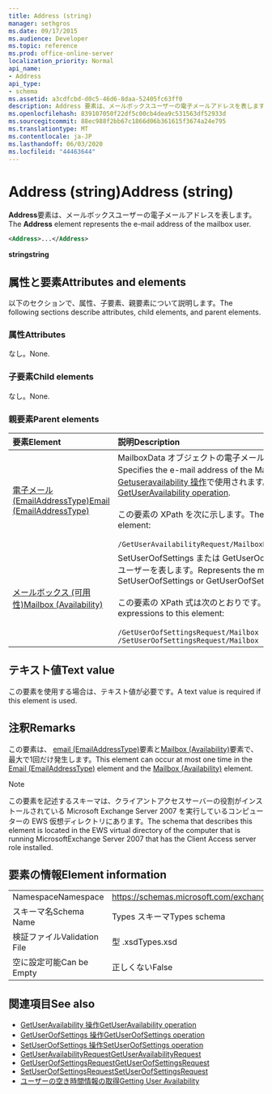 ```yaml
---
title: Address (string)
manager: sethgros
ms.date: 09/17/2015
ms.audience: Developer
ms.topic: reference
ms.prod: office-online-server
localization_priority: Normal
api_name:
- Address
api_type:
- schema
ms.assetid: a3cdfcbd-d0c5-46d6-8daa-52405fc63ff0
description: Address 要素は、メールボックスユーザーの電子メールアドレスを表します。
ms.openlocfilehash: 839107050f22df5c00cb4dea9c531563df52933d
ms.sourcegitcommit: 88ec988f2bb67c1866d06b361615f3674a24e795
ms.translationtype: MT
ms.contentlocale: ja-JP
ms.lasthandoff: 06/03/2020
ms.locfileid: "44463644"
---
```

# <a name="address-string"></a><span data-ttu-id="94b9b-103">Address (string)</span><span class="sxs-lookup"><span data-stu-id="94b9b-103">Address (string)</span></span>

<span data-ttu-id="94b9b-104">**Address**要素は、メールボックスユーザーの電子メールアドレスを表します。</span><span class="sxs-lookup"><span data-stu-id="94b9b-104">The **Address** element represents the e-mail address of the mailbox user.</span></span> 
  
```xml
<Address>...</Address>
```

 <span data-ttu-id="94b9b-105">**string**</span><span class="sxs-lookup"><span data-stu-id="94b9b-105">**string**</span></span>
## <a name="attributes-and-elements"></a><span data-ttu-id="94b9b-106">属性と要素</span><span class="sxs-lookup"><span data-stu-id="94b9b-106">Attributes and elements</span></span>

<span data-ttu-id="94b9b-107">以下のセクションで、属性、子要素、親要素について説明します。</span><span class="sxs-lookup"><span data-stu-id="94b9b-107">The following sections describe attributes, child elements, and parent elements.</span></span>
  
### <a name="attributes"></a><span data-ttu-id="94b9b-108">属性</span><span class="sxs-lookup"><span data-stu-id="94b9b-108">Attributes</span></span>

<span data-ttu-id="94b9b-109">なし。</span><span class="sxs-lookup"><span data-stu-id="94b9b-109">None.</span></span>
  
### <a name="child-elements"></a><span data-ttu-id="94b9b-110">子要素</span><span class="sxs-lookup"><span data-stu-id="94b9b-110">Child elements</span></span>

<span data-ttu-id="94b9b-111">なし。</span><span class="sxs-lookup"><span data-stu-id="94b9b-111">None.</span></span>
  
### <a name="parent-elements"></a><span data-ttu-id="94b9b-112">親要素</span><span class="sxs-lookup"><span data-stu-id="94b9b-112">Parent elements</span></span>

|<span data-ttu-id="94b9b-113">**要素**</span><span class="sxs-lookup"><span data-stu-id="94b9b-113">**Element**</span></span>|<span data-ttu-id="94b9b-114">**説明**</span><span class="sxs-lookup"><span data-stu-id="94b9b-114">**Description**</span></span>|
|:-----|:-----|
|[<span data-ttu-id="94b9b-115">電子メール (EmailAddressType)</span><span class="sxs-lookup"><span data-stu-id="94b9b-115">Email (EmailAddressType)</span></span>](email-emailaddresstype.md) <br/> |<span data-ttu-id="94b9b-116">MailboxData オブジェクトの電子メールアドレスを指定します。</span><span class="sxs-lookup"><span data-stu-id="94b9b-116">Specifies the e-mail address of the MailboxData object.</span></span> <span data-ttu-id="94b9b-117">この要素は、 [Getuseravailability 操作](getuseravailability-operation.md)で使用されます。</span><span class="sxs-lookup"><span data-stu-id="94b9b-117">This element is used in the [GetUserAvailability operation](getuseravailability-operation.md).</span></span><br/><br/> <span data-ttu-id="94b9b-118">この要素の XPath を次に示します。</span><span class="sxs-lookup"><span data-stu-id="94b9b-118">The following is the XPath to this element:</span></span><br/><br/>  `/GetUserAvailabilityRequest/MailboxDataArray/MailboxData[i]/Email` <br/> |
|[<span data-ttu-id="94b9b-119">メールボックス (可用性)</span><span class="sxs-lookup"><span data-stu-id="94b9b-119">Mailbox (Availability)</span></span>](mailbox-availability.md) <br/> | <span data-ttu-id="94b9b-120">SetUserOofSettings または GetUserOofSettings 要求のメールボックスユーザーを表します。</span><span class="sxs-lookup"><span data-stu-id="94b9b-120">Represents the mailbox user for a SetUserOofSettings or GetUserOofSettings request.</span></span><br/><br/>  <span data-ttu-id="94b9b-121">この要素の XPath 式は次のとおりです。</span><span class="sxs-lookup"><span data-stu-id="94b9b-121">The following are the XPath expressions to this element:</span></span><br/><br/>  `/GetUserOofSettingsRequest/Mailbox` <br/>  `/SetUserOofSettingsRequest/Mailbox` <br/> |
   
## <a name="text-value"></a><span data-ttu-id="94b9b-122">テキスト値</span><span class="sxs-lookup"><span data-stu-id="94b9b-122">Text value</span></span>

<span data-ttu-id="94b9b-123">この要素を使用する場合は、テキスト値が必要です。</span><span class="sxs-lookup"><span data-stu-id="94b9b-123">A text value is required if this element is used.</span></span>
  
## <a name="remarks"></a><span data-ttu-id="94b9b-124">注釈</span><span class="sxs-lookup"><span data-stu-id="94b9b-124">Remarks</span></span>

<span data-ttu-id="94b9b-125">この要素は、 [email (EmailAddressType)](email-emailaddresstype.md)要素と[Mailbox (Availability)](mailbox-availability.md)要素で、最大で1回だけ発生します。</span><span class="sxs-lookup"><span data-stu-id="94b9b-125">This element can occur at most one time in the [Email (EmailAddressType)](email-emailaddresstype.md) element and the [Mailbox (Availability)](mailbox-availability.md) element.</span></span> 
  
> [!NOTE]
> <span data-ttu-id="94b9b-126">この要素を記述するスキーマは、クライアントアクセスサーバーの役割がインストールされている Microsoft Exchange Server 2007 を実行しているコンピューターの EWS 仮想ディレクトリにあります。</span><span class="sxs-lookup"><span data-stu-id="94b9b-126">The schema that describes this element is located in the EWS virtual directory of the computer that is running MicrosoftExchange Server 2007 that has the Client Access server role installed.</span></span> 
  
## <a name="element-information"></a><span data-ttu-id="94b9b-127">要素の情報</span><span class="sxs-lookup"><span data-stu-id="94b9b-127">Element information</span></span>

|||
|:-----|:-----|
|<span data-ttu-id="94b9b-128">Namespace</span><span class="sxs-lookup"><span data-stu-id="94b9b-128">Namespace</span></span>  <br/> |https://schemas.microsoft.com/exchange/services/2006/types  <br/> |
|<span data-ttu-id="94b9b-129">スキーマ名</span><span class="sxs-lookup"><span data-stu-id="94b9b-129">Schema Name</span></span>  <br/> |<span data-ttu-id="94b9b-130">Types スキーマ</span><span class="sxs-lookup"><span data-stu-id="94b9b-130">Types schema</span></span>  <br/> |
|<span data-ttu-id="94b9b-131">検証ファイル</span><span class="sxs-lookup"><span data-stu-id="94b9b-131">Validation File</span></span>  <br/> |<span data-ttu-id="94b9b-132">型 .xsd</span><span class="sxs-lookup"><span data-stu-id="94b9b-132">Types.xsd</span></span>  <br/> |
|<span data-ttu-id="94b9b-133">空に設定可能</span><span class="sxs-lookup"><span data-stu-id="94b9b-133">Can be Empty</span></span>  <br/> |<span data-ttu-id="94b9b-134">正しくない</span><span class="sxs-lookup"><span data-stu-id="94b9b-134">False</span></span>  <br/> |
   
## <a name="see-also"></a><span data-ttu-id="94b9b-135">関連項目</span><span class="sxs-lookup"><span data-stu-id="94b9b-135">See also</span></span>

- [<span data-ttu-id="94b9b-136">GetUserAvailability 操作</span><span class="sxs-lookup"><span data-stu-id="94b9b-136">GetUserAvailability operation</span></span>](getuseravailability-operation.md)
- [<span data-ttu-id="94b9b-137">GetUserOofSettings 操作</span><span class="sxs-lookup"><span data-stu-id="94b9b-137">GetUserOofSettings operation</span></span>](getuseroofsettings-operation.md)
- [<span data-ttu-id="94b9b-138">SetUserOofSettings 操作</span><span class="sxs-lookup"><span data-stu-id="94b9b-138">SetUserOofSettings operation</span></span>](setuseroofsettings-operation.md)
- [<span data-ttu-id="94b9b-139">GetUserAvailabilityRequest</span><span class="sxs-lookup"><span data-stu-id="94b9b-139">GetUserAvailabilityRequest</span></span>](getuseravailabilityrequest.md)
- [<span data-ttu-id="94b9b-140">GetUserOofSettingsRequest</span><span class="sxs-lookup"><span data-stu-id="94b9b-140">GetUserOofSettingsRequest</span></span>](getuseroofsettingsrequest.md)
- [<span data-ttu-id="94b9b-141">SetUserOofSettingsRequest</span><span class="sxs-lookup"><span data-stu-id="94b9b-141">SetUserOofSettingsRequest</span></span>](setuseroofsettingsrequest.md)
- [<span data-ttu-id="94b9b-142">ユーザーの空き時間情報の取得</span><span class="sxs-lookup"><span data-stu-id="94b9b-142">Getting User Availability</span></span>](https://msdn.microsoft.com/library/d4133fcb-9b0f-4e6b-aadf-a389da83516a%28Office.15%29.aspx)


